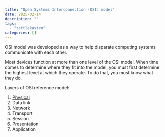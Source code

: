 ```yaml
---
title: "Open Systems Interconnection (OSI) model"
date: 2025-02-14
description: ""
tags: 
  - "zettlekasten"
categories: []
---
```


OSI model was developed as a way to help disparate computing systems communicate with each other.

Most devices function at more than one level of the OSI model. When time comes to determine where they fit into the model, you must first determine the highest level at which they operate. To do that, you must know what they do.

Layers of OSI reference model:

1. [Physical](Network%20Layer%201%20devices.md)
2. Data link
3. Network
4. Transport
5. Session
6. Presentation
7. Application
